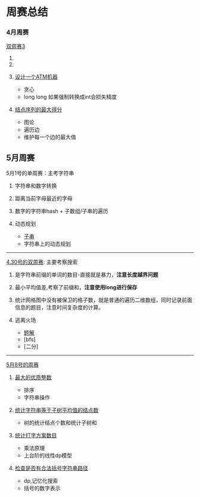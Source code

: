 # 周赛总结


### 4月周赛



[双周赛3]()

1. 

2.

3. [设计一个ATM机器](https://leetcode-cn.com/problems/design-an-atm-machine/)
    - 贪心
    - long long 如果强制转换成int会损失精度

4. [结点序列的最大得分](https://leetcode-cn.com/problems/maximum-score-of-a-node-sequence/)
    - 图论
    - 遍历边
    - 维护每一个边的最大值
    
## 5月周赛

5月1号的单周赛：主考字符串

1. 字符串和数字转换

2. 距离当前字母最近的字母

3. 数字的字符串hash + 子数组/子串的遍历

4. 动态规划
    - [子串](https://blog.csdn.net/fuzekun/article/details/124556896?csdn_share_tail=%7B%22type%22%3A%22blog%22%2C%22rType%22%3A%22article%22%2C%22rId%22%3A%22124556896%22%2C%22source%22%3A%22fuzekun%22%7D&ctrtid=a2xq9)
    - 字符串上的动态规划

****

[4.30号的双周赛](https://leetcode-cn.com/contest/biweekly-contest-77/): 主要考察搜索

1. 是字符串前缀的单词的数目-直接就是暴力，**注意长度越界问题**

2. 最小平均值差,考察了前缀和，**注意使用long进行保存**

3. 统计网格图中没有被保卫的格子数，就是普通的遍历二维数组，同时记录前面信息的题目，注意时间复杂度的计算。

4. 逃离火场
    - [题解](https://leetcode-cn.com/problems/escape-the-spreading-fire/solution/er-fen-duo-yuan-bfs-by-man-qian-shu-xiao-6t4q/)
    - [bfs]
    - [二分]


****


[5月8号的周赛]()
1. [最大的优质整数]()
    - 排序
    - 字符串操作
    
2. [统计字符串等于子树平均值的结点数]()
    - 树的统计结点个数和统计子树和

3. [统计打字方案数目](https://leetcode-cn.com/problems/count-number-of-texts/)
    - 乘法原理
    - 上台阶的线性dp模型
    
4. [检查是否有合法括号字符串路径](https://leetcode-cn.com/problems/check-if-there-is-a-valid-parentheses-string-path/)
    - dp,记忆化搜索
    - 括号的数字表示